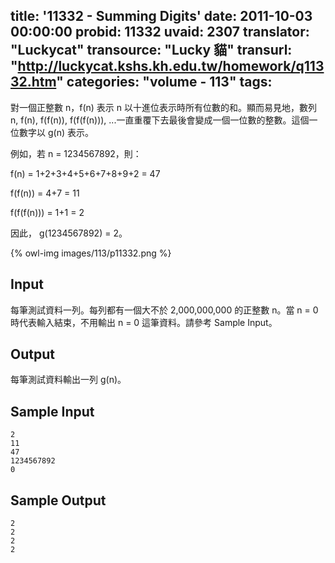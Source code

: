 title: '11332 - Summing Digits'
date: 2011-10-03 00:00:00
probid: 11332
uvaid: 2307
translator: "Luckycat"
transource: "Lucky 貓"
transurl: "http://luckycat.kshs.kh.edu.tw/homework/q11332.htm"
categories: "volume - 113"
tags:
---

對一個正整數 n，f(n) 表示 n 以十進位表示時所有位數的和。顯而易見地，數列 n, f(n), f(f(n)), f(f(f(n))), ...一直重覆下去最後會變成一個一位數的整數。這個一位數字以 g(n) 表示。

例如，若 n = 1234567892，則：

f(n) = 1+2+3+4+5+6+7+8+9+2 = 47

f(f(n)) = 4+7 = 11

f(f(f(n))) = 1+1 = 2

因此， g(1234567892) = 2。

{% owl-img images/113/p11332.png %}

## Input ##

每筆測試資料一列。每列都有一個大不於 2,000,000,000 的正整數 n。當 n = 0 時代表輸入結束，不用輸出 n = 0 這筆資料。請參考 Sample Input。

## Output ##

每筆測試資料輸出一列 g(n)。

## Sample Input ##

	2
	11
	47
	1234567892
	0

## Sample Output ##

	2
	2
	2
	2